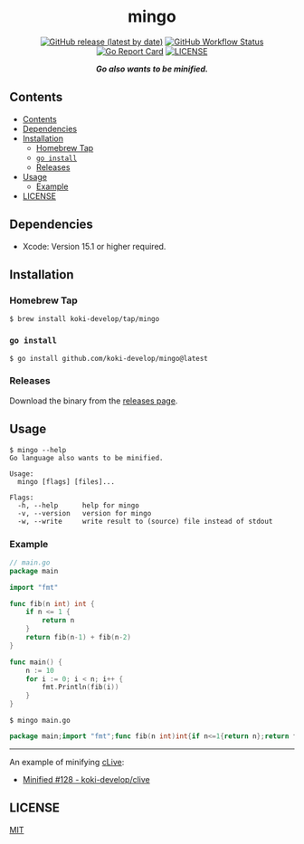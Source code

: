 <h1 align="center">mingo</h1>

<p align="center">
<a href="https://github.com/koki-develop/mingo/releases/latest"><img src="https://img.shields.io/github/v/release/koki-develop/mingo" alt="GitHub release (latest by date)"></a>
<a href="https://github.com/koki-develop/mingo/actions/workflows/ci.yml"><img src="https://img.shields.io/github/actions/workflow/status/koki-develop/mingo/ci.yml?logo=github" alt="GitHub Workflow Status"></a>
<a href="https://goreportcard.com/report/github.com/koki-develop/mingo"><img src="https://goreportcard.com/badge/github.com/koki-develop/mingo" alt="Go Report Card"></a>
<a href="./LICENSE"><img src="https://img.shields.io/github/license/koki-develop/mingo" alt="LICENSE"></a>
</p>

<p align="center">
<b><i>Go also wants to be minified.</i></b>
</p>

## Contents

- [Contents](#contents)
- [Dependencies](#dependencies)
- [Installation](#installation)
  - [Homebrew Tap](#homebrew-tap)
  - [`go install`](#go-install)
  - [Releases](#releases)
- [Usage](#usage)
  - [Example](#example)
- [LICENSE](#license)

## Dependencies
- Xcode: Version 15.1 or higher required.

## Installation

### Homebrew Tap

```console
$ brew install koki-develop/tap/mingo
```

### `go install`

```console
$ go install github.com/koki-develop/mingo@latest
```

### Releases

Download the binary from the [releases page](https://github.com/koki-develop/mingo/releases/latest).

## Usage

```console
$ mingo --help
Go language also wants to be minified.

Usage:
  mingo [flags] [files]...

Flags:
  -h, --help      help for mingo
  -v, --version   version for mingo
  -w, --write     write result to (source) file instead of stdout
```

### Example

```go
// main.go
package main

import "fmt"

func fib(n int) int {
	if n <= 1 {
		return n
	}
	return fib(n-1) + fib(n-2)
}

func main() {
	n := 10
	for i := 0; i < n; i++ {
		fmt.Println(fib(i))
	}
}
```

```console
$ mingo main.go
```

```go
package main;import "fmt";func fib(n int)int{if n<=1{return n};return fib(n-1)+fib(n-2)};func main(){n:=10;for i:=0;i<n;i++{fmt.Println(fib(i))}};
```

---

An example of minifying [cLive](https://github.com/koki-develop/clive):

- [Minified #128 - koki-develop/clive](https://github.com/koki-develop/clive/pull/128)

## LICENSE

[MIT](./LICENSE)
